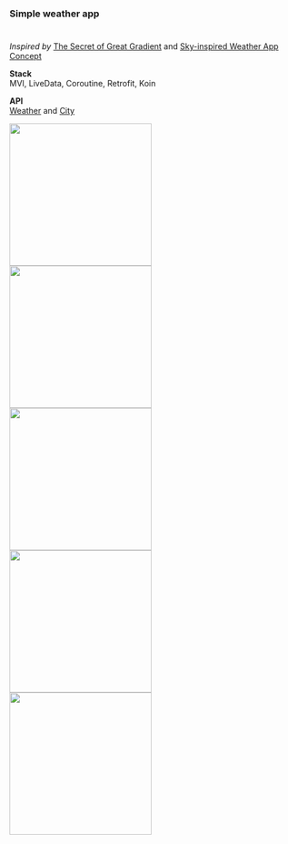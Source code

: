 ### Simple weather app <h1>

_Inspired by_ [The Secret of Great Gradient](https://uxplanet.org/the-secret-of-great-gradient-2f2c49ef3968) and
[Sky-inspired Weather App Concept](https://uxplanet.org/sky-inspired-weather-app-concept-4f1775ce4571)  
 
__Stack__  
MVI, LiveData, Coroutine, Retrofit, Koin  

__API__  
[Weather](https://openweathermap.org/) and  [City](https://opencagedata.com/)

<img align="left" src="https://user-images.githubusercontent.com/36319976/84181917-4357dc00-aa92-11ea-88dd-6574ea59821b.jpg" width="250" >
<img align="left" src="https://user-images.githubusercontent.com/36319976/84181914-42bf4580-aa92-11ea-9793-220020bcaa55.jpg" width="250">
<img align="left" src="https://user-images.githubusercontent.com/36319976/84181916-4357dc00-aa92-11ea-8eb0-863b64fc5ff7.jpg" width="250">
<img align="left" src="https://user-images.githubusercontent.com/36319976/84181921-43f07280-aa92-11ea-860b-fe0e2c6ec261.jpg" width="250">
<img align="left" src="https://user-images.githubusercontent.com/36319976/84182109-903bb280-aa92-11ea-87a7-aeef5531cf82.jpg" width="250">
